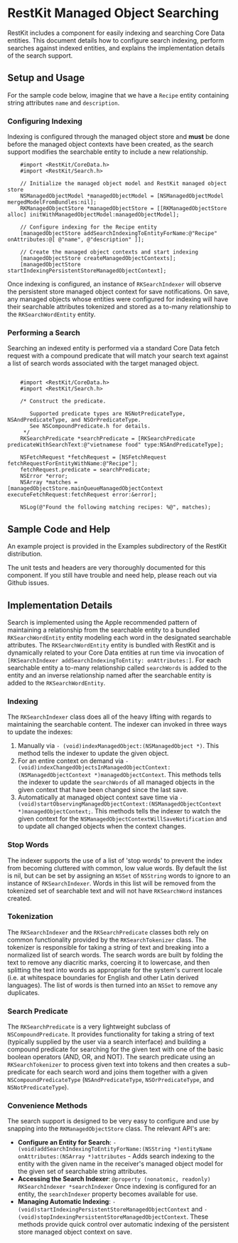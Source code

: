 # RestKit Managed Object Searching

RestKit includes a component for easily indexing and searching Core Data entities. This document details how to configure search indexing, perform searches against indexed entities, and explains the implementation details of the search support.

## Setup and Usage

For the sample code below, imagine that we have a `Recipe` entity containing string attributes `name` and `description`.

### Configuring Indexing

Indexing is configured through the managed object store and **must** be done before the managed object contexts have been created, as the search support modifies the searchable entity to include a new relationship.

```
	#import <RestKit/CoreData.h>
	#import <RestKit/Search.h>
	
	// Initialize the managed object model and RestKit managed object store
	NSManagedObjectModel *managedObjectModel = [NSManagedObjectModel mergedModelFromBundles:nil];
	RKManagedObjectStore *managedObjectStore = [[RKManagedObjectStore alloc] initWithManagedObjectModel:managedObjectModel];
	
	// Configure indexing for the Recipe entity
	[managedObjectStore addSearchIndexingToEntityForName:@"Recipe" onAttributes:@[ @"name", @"description" ]];
	
	// Create the managed object contexts and start indexing
	[managedObjectStore createManagedObjectContexts];
	[managedObjectStore startIndexingPersistentStoreManagedObjectContext];

```

Once indexing is configured, an instance of `RKSearchIndexer` will observe the persistent store managed object context for save notifications. On save, any managed objects whose entities were configured for indexing will have their searchable attributes tokenized and stored as a to-many relationship to the `RKSearchWordEntity` entity.

### Performing a Search

Searching an indexed entity is performed via a standard Core Data fetch request with a compound predicate that will match your search text against a list of search words associated with the target managed object.

```objc

	#import <RestKit/CoreData.h>
	#import <RestKit/Search.h>
	
	/* Construct the predicate.
		
	   Supported predicate types are NSNotPredicateType, NSAndPredicateType, and NSOrPredicateType. 
	   See NSCompoundPredicate.h for details.
	 */
	RKSearchPredicate *searchPredicate = [RKSearchPredicate predicateWithSearchText:@"vietnamese food" type:NSAndPredicateType];

	NSFetchRequest *fetchRequest = [NSFetchRequest fetchRequestForEntityWithName:@"Recipe"];
	fetchRequest.predicate = searchPredicate;
	NSError *error;	
	NSArray *matches = [managedObjectStore.mainQueueManagedObjectContext executeFetchRequest:fetchRequest error:&error];
	
	NSLog(@"Found the following matching recipes: %@", matches);

```

## Sample Code and Help

An example project is provided in the Examples subdirectory of the RestKit distribution.

The unit tests and headers are very thoroughly documented for this component. If you still have trouble and need help, please reach out via Github issues.

## Implementation Details

Search is implemented using the Apple recommended pattern of maintaining a relationship from the searchable entity to a bundled `RKSearchWordEntity` entity modeling each word in the designated searchable attributes. The `RKSearchWordEntity` entity is bundled with RestKit and is dynamically related to your Core Data entities at run time via invocation of `[RKSearchIndexer addSearchIndexingToEntity: onAttributes:]`. For each searchable entity a to-many relationship called `searchWords` is added to the entity and an inverse relationship named after the searchable entity is added to the `RKSearchWordEntity`.

### Indexing

The `RKSearchIndexer` class does all of the heavy lifting with regards to maintaining the searchable content. The indexer can invoked in three ways to update the indexes:

1. Manually via `- (void)indexManagedObject:(NSManagedObject *)`. This method tells the indexer to update the given object.
2. For an entire context on demand via `- (void)indexChangedObjectsInManagedObjectContext:(NSManagedObjectContext *)managedObjectContext`. This methods tells the indexer to update the `searchWords` of all managed objects in the given context that have been changed since the last save.
3. Automatically at managed object context save time via `- (void)startObservingManagedObjectContext:(NSManagedObjectContext *)managedObjectContext;`. This methods tells the indexer to watch the given context for the `NSManagedObjectContextWillSaveNotification` and to update all changed objects when the context changes.

### Stop Words

The indexer supports the use of a list of 'stop words' to prevent the index from becoming cluttered with common, low value words. By default the list is nil, but can be set by assigning an `NSSet` of `NSString` words to ignore to an instance of `RKSearchIndexer`. Words in this list will be removed from the tokenized set of searchable text and will not have `RKSearchWord` instances created.

### Tokenization

The `RKSearchIndexer` and the `RKSearchPredicate` classes both rely on common functionality provided by the `RKSearchTokenizer` class. The tokenizer is responsible for taking a string of text and breaking into a normalized list of search words. The search words are built by folding the text to remove any diacritic marks, coercing it to lowercase, and then splitting the text into words as appropriate for the system's current locale (i.e. at whitespace boundaries for English and other Latin derived languages). The list of words is then turned into an `NSSet` to remove any duplicates.

### Search Predicate

The `RKSearchPredicate` is a very lightweight subclass of `NSCompoundPredicate`. It provides functionality for taking a string of text (typically supplied by the user via a search interface) and building a compound predicate for searching for the given text with one of the basic boolean operators (AND, OR, and NOT). The search predicate using an `RKSearchTokenizer` to process given text into tokens and then creates a sub-predicate for each search word and joins them together with a given `NSCompoundPredicateType` (`NSAndPredicateType`, `NSOrPredicateType`, and `NSNotPredicateType`).

### Convenience Methods

The search support is designed to be very easy to configure and use by snapping into the `RKManagedObjectStore` class. The relevant API's are:

- **Configure an Entity for Search**: `- (void)addSearchIndexingToEntityForName:(NSString *)entityName onAttributes:(NSArray *)attributes` - Adds search indexing to the entity with the given name in the receiver's managed object model for the given set of searchable string attributes.
- **Accessing the Search Indexer**: `@property (nonatomic, readonly) RKSearchIndexer *searchIndexer` Once indexing is configured for an entity, the `searchIndexer` property becomes available for use.
- **Managing Automatic Indexing**: `- (void)startIndexingPersistentStoreManagedObjectContext` and `- (void)stopIndexingPersistentStoreManagedObjectContext`. These methods provide quick control over automatic indexing of the persistent store managed object context on save.
